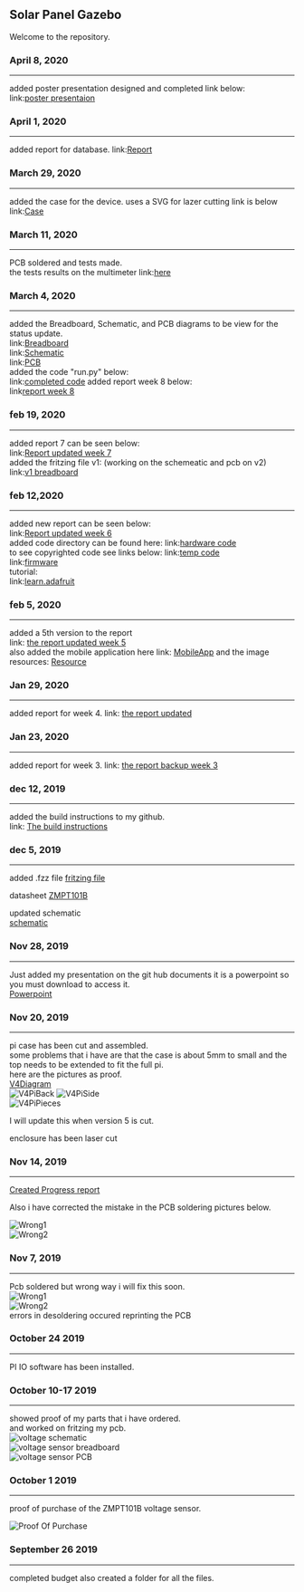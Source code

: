 Solar Panel Gazebo 
-------------------
Welcome to the repository.

### April 8, 2020
-----------------------
added poster presentation designed and completed link below:   
link:[poster presentaion](https://github.com/RaminKurkeice/Solar-Project/blob/master/documentation/Poster%20Presensation.pdf)   

### April 1, 2020
------------------
added report for database.
link:[Report](https://github.com/RaminKurkeice/Solar-Project/blob/master/documentation/Report%20temp%2011.docx)

### March 29, 2020
--------------------
added the case for the device.
uses a SVG for lazer cutting link is below
link:[Case](https://github.com/RaminKurkeice/Solar-Project/blob/master/documentation/MarsCase.svg)

### March 11, 2020
-------------------
PCB soldered and tests made.  
the tests results on the multimeter link:[here](https://github.com/RaminKurkeice/Solar-Project/tree/master/images/measurement)  

### March 4, 2020
--------------------
added the Breadboard, Schematic, and PCB diagrams to be view for the status update.  
link:[Breadboard](https://github.com/RaminKurkeice/Solar-Project/blob/master/images/Mars%20v1/MARS%20v1_Breadboard.png)  
link:[Schematic](https://github.com/RaminKurkeice/Solar-Project/blob/master/images/Mars%20v1/MARS%20v1_schem.png)  
link:[PCB](https://github.com/RaminKurkeice/Solar-Project/blob/master/images/Mars%20v1/MARS%20v1_pcb.png)  
added the code "run.py" below:  
link:[completed code](https://github.com/RaminKurkeice/Solar-Project/tree/master/hardware%20code/Mars%20compiled%20code) 
added report week 8 below:  
link[report week 8](https://github.com/RaminKurkeice/Solar-Project/blob/master/documentation/Report%20temp%208.docx)  


### feb 19, 2020
-------------------
added report 7 can be seen below:   
link:[Report updated week 7](https://github.com/RaminKurkeice/Solar-Project/blob/master/documentation/Report%20temp%207.docx)    
added the fritzing file v1: (working on the schemeatic and pcb on v2)  
link:[v1 breadboard](https://github.com/RaminKurkeice/Solar-Project/blob/master/documentation/solarProjectwithParts.fzz)  

### feb 12,2020
----------------------
added new report can be seen below:  
link:[Report updated week 6](https://github.com/RaminKurkeice/Solar-Project/blob/master/documentation/Report%20temp%206.docx)  
added code directory can be found here:
link:[hardware code](https://github.com/RaminKurkeice/Solar-Project/tree/master/hardware%20code)  
to see copyrighted code see links below:
link:[temp code](http://www.circuitbasics.com/raspberry-pi-ds18b20-temperature-sensor-tutorial/)  
link:[firmware](https://www.raspberrypi.org/downloads/)  
tutorial:  
link:[learn.adafruit](https://github.com/adafruit/Adafruit_Python_ADS1x15/blob/master/LICENSEhttps://github.com/adafruit/Adafruit_Python_ADS1x15/blob/master/LICENSE)

### feb 5, 2020
------------------
added a 5th version to the report  
link: [the report updated week 5](https://github.com/RaminKurkeice/Solar-Project/blob/master/documentation/Report%20temp%205.docx)  
also added the mobile application here  link: [MobileApp](https://github.com/RaminKurkeice/Solar-Project/tree/master/MARSINC2)
and the image resources: [Resource](https://github.com/RaminKurkeice/Solar-Project/tree/master/softwareimage)  


### Jan 29, 2020
----------------------
added report for week 4.
link: [the report updated](https://github.com/RaminKurkeice/Solar-Project/blob/master/documentation/Report%20temp%204.docx)

### Jan 23, 2020
-----------------
added report for week 3. 
link: [the report backup week 3](https://github.com/RaminKurkeice/Solar-Project/blob/master/documentation/Report%20temp%203.docx)


### dec 12, 2019
--------------------
added the build instructions to my github.   
link: [The build instructions](https://github.com/RaminKurkeice/Solar-Project/blob/master/README.md)

### dec 5, 2019
--------------
added .fzz file 
[fritzing file](https://github.com/RaminKurkeice/Solar-Project/blob/master/documentation/RaminPcbV1.fzz)  

datasheet 
[ZMPT101B](https://github.com/RaminKurkeice/Solar-Project/blob/master/documentation/ZMPT101B-ETC.pdf)  

updated schematic  
[schematic](https://github.com/RaminKurkeice/Solar-Project/blob/master/images/RaminPcbV1_schem.png) 


### Nov 28, 2019
-------------------
Just added my presentation on the git hub documents it is a powerpoint so you must download to access it.  
[Powerpoint](https://github.com/RaminKurkeice/Solar-Project/blob/master/documentation/Solar%20panel%20project.pptx)

### Nov 20, 2019
------------------
pi case has been cut and assembled.  
some problems that i have are that the case is about 5mm to small and the top needs to be extended to fit the full pi.  
here are the pictures as proof.  
[V4Diagram](https://github.com/RaminKurkeice/Solar-Project/blob/master/images/Ramin_PI_Case_V4.pdf)   
![V4PiBack](/images/picaseback.png)
![V4PiSide](/images/picaseside.png)  
![V4PiPieces](/images/picasepieces.png)

I will update this when version 5 is cut.

enclosure has been laser cut 

### Nov 14, 2019
---------------------
[Created Progress report](https://github.com/RaminKurkeice/Solar-Project/blob/master/documentation/Progress%20report.pdf)  

Also i have corrected the mistake in the PCB soldering pictures below.  
 
![Wrong1](/images/CorrectSolder1.png)  
![Wrong2](/images/CorrectSolder2.png)  


### Nov 7, 2019
------------------
Pcb soldered but wrong way i will fix this soon.  
![Wrong1](/images/wrong1.png)  
![Wrong2](/images/wrong2.png)  
errors in desoldering occured reprinting the PCB

### October 24 2019
----------------------
PI IO software has been installed.   

### October 10-17 2019
------------------
showed proof of my parts that i have ordered.  
and worked on fritzing my pcb.  
![voltage schematic](/images/voltage_schem.png)  
![voltage sensor breadboard](/images/voltagesensor_bb.png)  
![voltage sensor PCB](/images/voltagesensor_pcb.png)  

### October 1 2019
------------------
proof of purchase of the ZMPT101B voltage sensor.  
 
![Proof Of Purchase](/images/pop.PNG)  


### September 26 2019
---------------------
completed budget also created a folder for all the files.  



 



